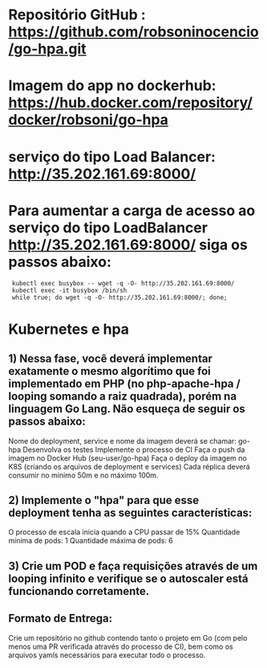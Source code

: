 # Repositório GitHub : https://github.com/robsoninocencio/go-hpa.git

# Imagem do app no dockerhub: https://hub.docker.com/repository/docker/robsoni/go-hpa

# serviço do tipo Load Balancer: http://35.202.161.69:8000/

# Para aumentar a carga de acesso ao serviço do tipo LoadBalancer http://35.202.161.69:8000/ siga os passos abaixo:
```
 kubectl exec busybox -- wget -q -O- http://35.202.161.69:8000/
 kubectl exec -it busybox /bin/sh
 while true; do wget -q -O- http://35.202.161.69:8000/; done;
```

# Kubernetes e hpa
## 1) Nessa fase, você deverá implementar exatamente o mesmo algorítimo que foi implementado em PHP (no php-apache-hpa / looping somando a raiz quadrada), porém na linguagem Go Lang. Não esqueça de seguir os passos abaixo:

Nome do deployment, service e nome da imagem deverá se chamar: go-hpa
Desenvolva os testes
Implemente o processo de CI
Faça o push da imagem no Docker Hub (seu-user/go-hpa)
Faça o deploy da imagem no K8S (criando os arquivos de deployment e services)
Cada réplica deverá consumir no mínimo 50m e no máximo 100m.

## 2) Implemente o "hpa" para que esse deployment tenha as seguintes características:

O processo de escala inicia quando a CPU passar de 15%
Quantidade mínima de pods: 1
Quantidade máxima de pods: 6

## 3) Crie um POD e faça requisições através de um looping infinito e verifique se o autoscaler está funcionando corretamente.

## Formato de Entrega:

Crie um repositório no github contendo tanto o projeto em Go (com pelo menos uma PR verificada através do processo de CI), bem como os arquivos yamls necessários para executar todo o processo.
